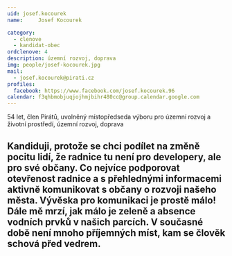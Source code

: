 ```yaml
---
uid: josef.kocourek
name:     Josef Kocourek

category:
  - clenove
  - kandidat-obec
ordclenove: 4
description: územní rozvoj, doprava
img: people/josef-kocourek.jpg
mail:
  - josef.kocourek@pirati.cz
profiles:
  facebook: https://www.facebook.com/josef.kocourek.96
calendar: f3qhbmobjuqjojhmjbihr480cc@group.calendar.google.com
---
```


54 let, člen Pirátů, uvolněný místopředseda výboru pro územní rozvoj a životní prostředí, územní rozvoj, doprava

Kandiduji, protože se chci podílet na změně pocitu lidí, že radnice tu není pro developery, ale pro své občany. Co nejvíce podporovat otevřenost radnice a s přehlednými informacemi aktivně komunikovat s občany o rozvoji našeho města. Vývěska pro komunikaci je prostě málo! Dále mě mrzí, jak málo je zeleně a absence vodních prvků v našich parcích. V současné době není mnoho příjemných míst, kam se člověk schová před vedrem.
---
